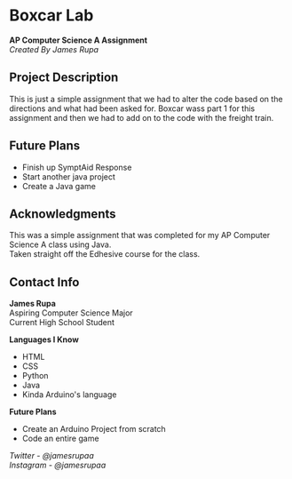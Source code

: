 # Boxcar Lab
**AP Computer Science A Assignment**\
*Created By James Rupa*

## Project Description

This is just a simple assignment that we had to alter the code based on the directions and what had been asked for. Boxcar wass part 1 for this assignment and then we had to add on to the code with the freight train.

## Future Plans

* Finish up SymptAid Response
* Start another java project
* Create a Java game

## Acknowledgments

This was a simple assignment that was completed for my AP Computer Science A class using Java.\
Taken straight off the Edhesive course for the class.

## Contact Info

**James Rupa**\
Aspiring Computer Science Major\
Current High School Student

**Languages I Know**
* HTML
* CSS
* Python
* Java
* Kinda Arduino's language

**Future Plans**
* Create an Arduino Project from scratch
* Code an entire game

*Twitter - @jamesrupaa*\
*Instagram - @jamesrupaa*
